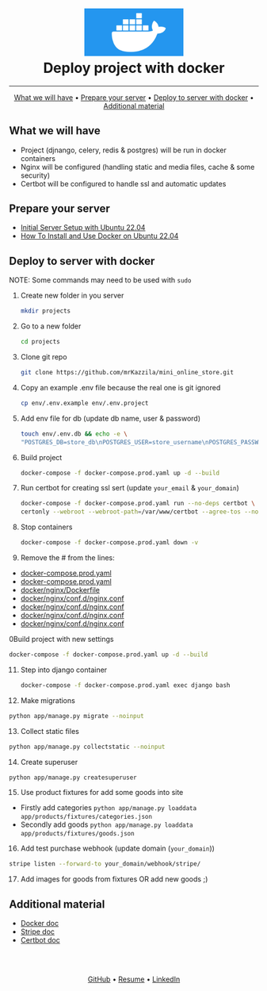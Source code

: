 <h1 align="center">
  <img src="docker.jpeg"
    alt="Docker" width="200">
  <br>
   Deploy project with docker
  <br>
</h1>

<hr>

<p align="center">
  <a href="#what-we-will-have">What we will have</a> •
  <a href="#prepare-your-server">Prepare your server</a> •
  <a href="#deploy-to-server-with-docker">Deploy to server with docker</a> •
  <a href="#additional-material">Additional material</a>
</p>

## What we will have
- Project (djnango, celery, redis & postgres) will be run in docker containers
- Nginx will be configured (handling static and media files, cache & some security)
- Certbot will be configured to handle ssl and automatic updates


## Prepare your server
- [Initial Server Setup with Ubuntu 22.04](https://www.digitalocean.com/community/tutorials/initial-server-setup-with-ubuntu-22-04)
- [How To Install and Use Docker on Ubuntu 22.04](https://www.digitalocean.com/community/tutorials/how-to-install-and-use-docker-on-ubuntu-22-04#step-1-installing-docker)


## Deploy to server with docker

NOTE: Some commands may need to be used with ```sudo```

1. Create new folder in you server
   ```bash
   mkdir projects
   ```

2. Go to a new folder
   ```bash
   cd projects
   ```

3. Clone git repo
   ```bash
   git clone https://github.com/mrKazzila/mini_online_store.git
   ```

4. Copy an example .env file because the real one is git ignored
   ```bash
   cp env/.env.example env/.env.project
   ```

5. Add env file for db (update db name, user & password)
   ```bash
   touch env/.env.db && echo -e \
   "POSTGRES_DB=store_db\nPOSTGRES_USER=store_username\nPOSTGRES_PASSWORD=store_password" > env/.env.db
   ```

6. Build project
   ```bash
   docker-compose -f docker-compose.prod.yaml up -d --build
   ```

7. Run certbot for creating ssl sert (update `your_email` & `your_domain`)
   ```bash
   docker-compose -f docker-compose.prod.yaml run --no-deps certbot \
   certonly --webroot --webroot-path=/var/www/certbot --agree-tos --no-eff-email --email your_email -d your_domain
   ```

8. Stop containers
   ```bash
   docker-compose -f docker-compose.prod.yaml down -v
   ```

9. Remove the # from the lines:
  - [docker-compose.prod.yaml](https://github.com/mrKazzila/mini_online_store/blob/33bce957a6a0383c59555ddba662f6317533f8f0/docker-compose.prod.yaml#L61)
  - [docker-compose.prod.yaml](https://github.com/mrKazzila/mini_online_store/blob/33bce957a6a0383c59555ddba662f6317533f8f0/docker-compose.prod.yaml#L73)
  - [docker/nginx/Dockerfile](https://github.com/mrKazzila/mini_online_store/blob/83d6a46f6b86412ab1dc87be509476e9dfb00b5e/docker/nginx/Dockerfile#L13-L14)
  - [docker/nginx/conf.d/nginx.conf](https://github.com/mrKazzila/mini_online_store/blob/83d6a46f6b86412ab1dc87be509476e9dfb00b5e/docker/nginx/conf.d/nginx.conf#L11)
  - [docker/nginx/conf.d/nginx.conf](https://github.com/mrKazzila/mini_online_store/blob/83d6a46f6b86412ab1dc87be509476e9dfb00b5e/docker/nginx/conf.d/nginx.conf#L23-L24)
  - [docker/nginx/conf.d/nginx.conf](https://github.com/mrKazzila/mini_online_store/blob/83d6a46f6b86412ab1dc87be509476e9dfb00b5e/docker/nginx/conf.d/nginx.conf#L27-L28)
  - [docker/nginx/conf.d/nginx.conf](https://github.com/mrKazzila/mini_online_store/blob/83d6a46f6b86412ab1dc87be509476e9dfb00b5e/docker/nginx/conf.d/nginx.conf#L35-L40)

0Build project with new settings
   ```bash
   docker-compose -f docker-compose.prod.yaml up -d --build
   ```

11. Step into django container
    ```bash
    docker-compose -f docker-compose.prod.yaml exec django bash
    ```

12. Make migrations
   ```bash
   python app/manage.py migrate --noinput
   ```

13. Collect static files
   ```bash
   python app/manage.py collectstatic --noinput
   ```

14. Create superuser
   ```bash
   python app/manage.py createsuperuser
   ```

15. Use product fixtures for add some goods into site
  - Firstly add categories
   ```python app/manage.py loaddata app/products/fixtures/categories.json```
  - Secondly add goods
   ```python app/manage.py loaddata app/products/fixtures/goods.json```

16. Add test purchase webhook (update domain (`your_domain`))
   ```bash
   stripe listen --forward-to your_domain/webhook/stripe/
   ```

17. Add images for goods from fixtures OR add new goods ;)


## Additional material
- [Docker doc](https://docs.docker.com/)
- [Stripe doc](https://stripe.com/docs/payments/checkout/fulfill-orders)
- [Certbot doc](https://eff-certbot.readthedocs.io/en/stable/intro.html)



<br>
<br>
<p align="center">
  <a href="https://github.com/mrKazzila">GitHub</a> •
  <a href="https://mrkazzila.github.io/resume/">Resume</a> •
  <a href="https://www.linkedin.com/in/i-kazakov/">LinkedIn</a>
</p>
